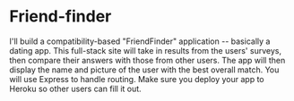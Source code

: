 # Friend-finder
I'll build a compatibility-based "FriendFinder" application -- basically a dating app. This full-stack site will take in results from the users' surveys, then compare their answers with those from other users. The app will then display the name and picture of the user with the best overall match.   You will use Express to handle routing. Make sure you deploy your app to Heroku so other users can fill it out.
